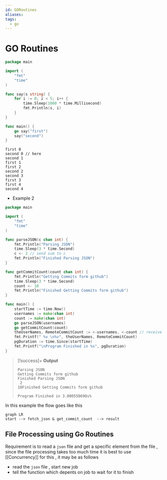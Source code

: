 ```yaml
---
id: GORoutines
aliases: 
tags:
  - go
---
```

# GO Routines
```go
package main

import (
	"fmt"
	"time"
)

func say(s string) {
	for i := 0; i < 5; i++ {
		time.Sleep(1000 * time.Millisecond)
		fmt.Println(s, i)
	}
}

func main() {
	go say("first")
	say("second")
}
```

```
first 0
second 0 // here
second 1
first 1
first 2
second 2
second 3
first 3
first 4
second 4

```
- Example 2
```go
package main

import (
	"fmt"
	"time"
)

func parseJSON(c chan int) {
	fmt.Println("Parsing JSON")
	time.Sleep(3 * time.Second)
	c <- 2 // send sum to c
	fmt.Println("Finished Parsing JSON")
}

func getCommitCount(count chan int) {
	fmt.Println("Getting Commits form github")
	time.Sleep(3 * time.Second)
	count <- 10
	fmt.Println("Finished Getting Commits form github")
}

func main() {
	startTime := time.Now()
	usernames := make(chan int)
	count := make(chan int)
	go parseJSON(usernames)
	go getCommitCount(count)
	theUserNames, RemoteCommitCount := <-usernames, <-count // receive from c
	fmt.Printf(" %v \n%v", theUserNames, RemoteCommitCount)
	pgDuration := time.Since(startTime)
	fmt.Printf("\nProgram Finished in %s", pgDuration)
}
```


> [!success]+ **Output**
> ```
> Parsing JSON
> Getting Commits form github
> Finished Parsing JSON
>  2
> 10Finished Getting Commits form github
> 
> Program Finished in 3.000550698s%
> ```

In this example the flow goes like this

```mermaid
graph LR
start --> fetch_json & get_commit_count  --> result  
```


## File Processing using Go Routines
Requirement is to read a `json` file and get a specific element from the file , since the file processing takes too much time it is best to use [[Concurrency]] for this , it may be as follows

- read the `json` file , start new job 
- tell the function which depents on job to wait for it to finish 
